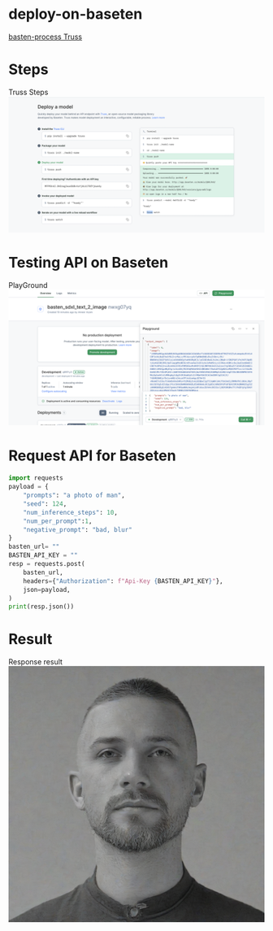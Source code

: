 # deploy-on-baseten

[basten-process Truss](https://app.baseten.co/models/deploy)

# Steps
Truss Steps ![screenshot](./archive/steps.png)

# Testing API on Baseten
PlayGround ![screenshot](./archive/basten_deploy.png)

# Request API for Baseten
```python
import requests
payload = {
    "prompts": "a photo of man",
    "seed": 124,
    "num_inference_steps": 10,
    "num_per_prompt":1,
    "negative_prompt": "bad, blur"
}
basten_url= ""
BASTEN_API_KEY = ""
resp = requests.post(
    basten_url,
    headers={"Authorization": f"Api-Key {BASTEN_API_KEY}"},
    json=payload,
)
print(resp.json())

```

# Result 
Response result ![screenshot](./archive/result.png)